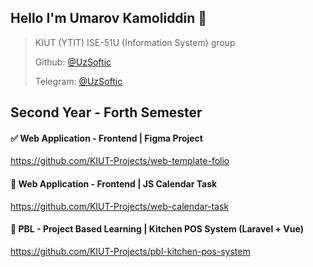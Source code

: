 ## Hello I'm Umarov Kamoliddin 👋
> KIUT (YTIT) ISE-51U (Information System) group
> 
> Github: [@UzSoftic](https://github.com/uzsoftic)
> 
> Telegram: [@UzSoftic](https://t.me/uzsoftic)

## Second Year - Forth Semester

#### ✅ Web Application - Frontend | Figma Project
https://github.com/KIUT-Projects/web-template-folio

#### 🔄 Web Application - Frontend | JS Calendar Task
https://github.com/KIUT-Projects/web-calendar-task

#### 🔄 PBL - Project Based Learning | Kitchen POS System (Laravel + Vue)
https://github.com/KIUT-Projects/pbl-kitchen-pos-system

